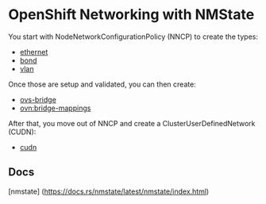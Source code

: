 # OpenShift Networking with NMState

You start with NodeNetworkConfigurationPolicy (NNCP) to create the types:  

* [ethernet](https://nmstate.io/examples.html#interfaces-ethernet)
* [bond](https://nmstate.io/examples.html#interfaces-bond)
* [vlan](https://nmstate.io/examples.html#interfaces-vlan)

Once those are setup and validated, you can then create: 

* [ovs-bridge](https://nmstate.io/examples.html#interfaces-ovs-bridge)
* [ovn:bridge-mappings](https://docs.rs/nmstate/latest/nmstate/struct.OvnConfiguration.html)

After that, you move out of NNCP and create a ClusterUserDefinedNetwork (CUDN):

* [cudn](https://ovn-kubernetes.io/api-reference/userdefinednetwork-api-spec/#clusteruserdefinednetwork)

## Docs

[nmstate] (https://docs.rs/nmstate/latest/nmstate/index.html)